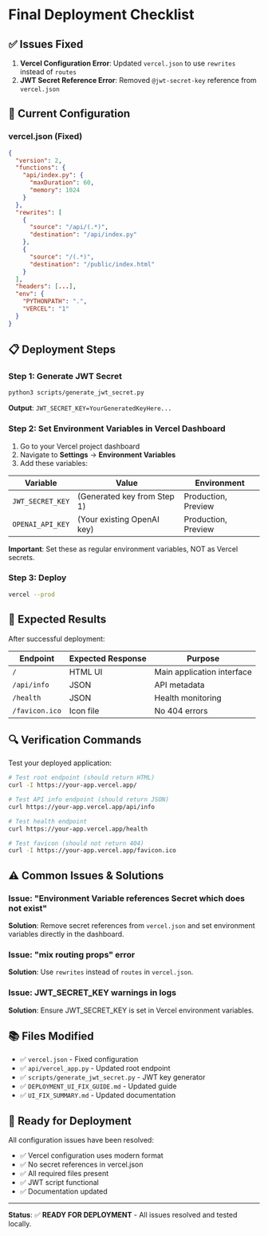# Final Deployment Checklist

## ✅ Issues Fixed

1. **Vercel Configuration Error**: Updated `vercel.json` to use `rewrites` instead of `routes`
2. **JWT Secret Reference Error**: Removed `@jwt-secret-key` reference from `vercel.json`

## 🔧 Current Configuration

### vercel.json (Fixed)
```json
{
  "version": 2,
  "functions": {
    "api/index.py": {
      "maxDuration": 60,
      "memory": 1024
    }
  },
  "rewrites": [
    {
      "source": "/api/(.*)",
      "destination": "/api/index.py"
    },
    {
      "source": "/(.*)",
      "destination": "/public/index.html"
    }
  ],
  "headers": [...],
  "env": {
    "PYTHONPATH": ".",
    "VERCEL": "1"
  }
}
```

## 📋 Deployment Steps

### Step 1: Generate JWT Secret
```bash
python3 scripts/generate_jwt_secret.py
```
**Output**: `JWT_SECRET_KEY=YourGeneratedKeyHere...`

### Step 2: Set Environment Variables in Vercel Dashboard
1. Go to your Vercel project dashboard
2. Navigate to **Settings** → **Environment Variables**
3. Add these variables:

| Variable | Value | Environment |
|----------|-------|-------------|
| `JWT_SECRET_KEY` | (Generated key from Step 1) | Production, Preview |
| `OPENAI_API_KEY` | (Your existing OpenAI key) | Production, Preview |

**Important**: Set these as regular environment variables, NOT as Vercel secrets.

### Step 3: Deploy
```bash
vercel --prod
```

## 🎯 Expected Results

After successful deployment:

| Endpoint | Expected Response | Purpose |
|----------|------------------|---------|
| `/` | HTML UI | Main application interface |
| `/api/info` | JSON | API metadata |
| `/health` | JSON | Health monitoring |
| `/favicon.ico` | Icon file | No 404 errors |

## 🔍 Verification Commands

Test your deployed application:

```bash
# Test root endpoint (should return HTML)
curl -I https://your-app.vercel.app/

# Test API info endpoint (should return JSON)
curl https://your-app.vercel.app/api/info

# Test health endpoint
curl https://your-app.vercel.app/health

# Test favicon (should not return 404)
curl -I https://your-app.vercel.app/favicon.ico
```

## ⚠️ Common Issues & Solutions

### Issue: "Environment Variable references Secret which does not exist"
**Solution**: Remove secret references from `vercel.json` and set environment variables directly in the dashboard.

### Issue: "mix routing props" error
**Solution**: Use `rewrites` instead of `routes` in `vercel.json`.

### Issue: JWT_SECRET_KEY warnings in logs
**Solution**: Ensure JWT_SECRET_KEY is set in Vercel environment variables.

## 📚 Files Modified

- ✅ `vercel.json` - Fixed configuration
- ✅ `api/vercel_app.py` - Updated root endpoint
- ✅ `scripts/generate_jwt_secret.py` - JWT key generator
- ✅ `DEPLOYMENT_UI_FIX_GUIDE.md` - Updated guide
- ✅ `UI_FIX_SUMMARY.md` - Updated documentation

## 🚀 Ready for Deployment

All configuration issues have been resolved:
- ✅ Vercel configuration uses modern format
- ✅ No secret references in vercel.json
- ✅ All required files present
- ✅ JWT script functional
- ✅ Documentation updated

---

**Status**: ✅ **READY FOR DEPLOYMENT** - All issues resolved and tested locally.